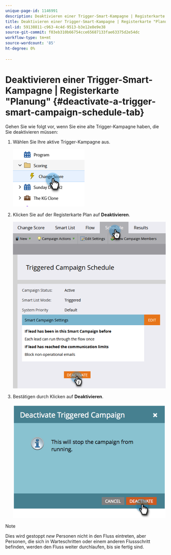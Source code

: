 ```yaml
---
unique-page-id: 1146991
description: Deaktivieren einer Trigger-Smart-Kampagne | Registerkarte "Zeitplan"- Marketo-Dokumente - Produktdokumentation
title: Deaktivieren einer Trigger-Smart-Kampagne | Registerkarte "Planung"
exl-id: 59138811-c963-4c4d-9513-b3e12e8e9e38
source-git-commit: f03eb310b66754cce65687133fae63375d2e54dc
workflow-type: tm+mt
source-wordcount: '85'
ht-degree: 0%

---
```


# Deaktivieren einer Trigger-Smart-Kampagne | Registerkarte &quot;Planung&quot; {#deactivate-a-trigger-smart-campaign-schedule-tab}

Gehen Sie wie folgt vor, wenn Sie eine alte Trigger-Kampagne haben, die Sie deaktivieren müssen:

1. Wählen Sie Ihre aktive Trigger-Kampagne aus.

   ![](assets/deactivate-a-trigger-smart-campaign-schedule-tab-1.png)

1. Klicken Sie auf der Registerkarte Plan auf **Deaktivieren**.

   ![](assets/deactivate-a-trigger-smart-campaign-schedule-tab-2.png)

1. Bestätigen durch Klicken auf **Deaktivieren**.

   ![](assets/deactivate-a-trigger-smart-campaign-schedule-tab-3.png)

>[!NOTE]
>
>Dies wird gestoppt *new* Personen nicht in den Fluss eintreten, aber Personen, die sich in Warteschritten oder einem anderen Flussschritt befinden, werden den Fluss weiter durchlaufen, bis sie fertig sind.
